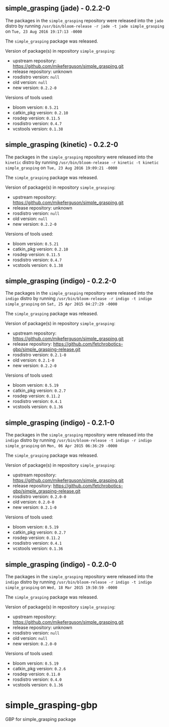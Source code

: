 ## simple_grasping (jade) - 0.2.2-0

The packages in the `simple_grasping` repository were released into the `jade` distro by running `/usr/bin/bloom-release -r jade -t jade simple_grasping` on `Tue, 23 Aug 2016 19:17:13 -0000`

The `simple_grasping` package was released.

Version of package(s) in repository `simple_grasping`:

- upstream repository: https://github.com/mikeferguson/simple_grasping.git
- release repository: unknown
- rosdistro version: `null`
- old version: `null`
- new version: `0.2.2-0`

Versions of tools used:

- bloom version: `0.5.21`
- catkin_pkg version: `0.2.10`
- rosdep version: `0.11.5`
- rosdistro version: `0.4.7`
- vcstools version: `0.1.38`


## simple_grasping (kinetic) - 0.2.2-0

The packages in the `simple_grasping` repository were released into the `kinetic` distro by running `/usr/bin/bloom-release -r kinetic -t kinetic simple_grasping` on `Tue, 23 Aug 2016 19:09:21 -0000`

The `simple_grasping` package was released.

Version of package(s) in repository `simple_grasping`:

- upstream repository: https://github.com/mikeferguson/simple_grasping.git
- release repository: unknown
- rosdistro version: `null`
- old version: `null`
- new version: `0.2.2-0`

Versions of tools used:

- bloom version: `0.5.21`
- catkin_pkg version: `0.2.10`
- rosdep version: `0.11.5`
- rosdistro version: `0.4.7`
- vcstools version: `0.1.38`


## simple_grasping (indigo) - 0.2.2-0

The packages in the `simple_grasping` repository were released into the `indigo` distro by running `/usr/bin/bloom-release -r indigo -t indigo simple_grasping` on `Sat, 25 Apr 2015 04:27:29 -0000`

The `simple_grasping` package was released.

Version of package(s) in repository `simple_grasping`:
- upstream repository: https://github.com/mikeferguson/simple_grasping.git
- release repository: https://github.com/fetchrobotics-gbp/simple_grasping-release.git
- rosdistro version: `0.2.1-0`
- old version: `0.2.1-0`
- new version: `0.2.2-0`

Versions of tools used:
- bloom version: `0.5.19`
- catkin_pkg version: `0.2.7`
- rosdep version: `0.11.2`
- rosdistro version: `0.4.1`
- vcstools version: `0.1.36`


## simple_grasping (indigo) - 0.2.1-0

The packages in the `simple_grasping` repository were released into the `indigo` distro by running `/usr/bin/bloom-release -t indigo -r indigo simple_grasping` on `Mon, 06 Apr 2015 06:36:29 -0000`

The `simple_grasping` package was released.

Version of package(s) in repository `simple_grasping`:
- upstream repository: https://github.com/mikeferguson/simple_grasping.git
- release repository: https://github.com/fetchrobotics-gbp/simple_grasping-release.git
- rosdistro version: `0.2.0-0`
- old version: `0.2.0-0`
- new version: `0.2.1-0`

Versions of tools used:
- bloom version: `0.5.19`
- catkin_pkg version: `0.2.7`
- rosdep version: `0.11.2`
- rosdistro version: `0.4.1`
- vcstools version: `0.1.36`


## simple_grasping (indigo) - 0.2.0-0

The packages in the `simple_grasping` repository were released into the `indigo` distro by running `/usr/bin/bloom-release -r indigo -t indigo simple_grasping` on `Wed, 18 Mar 2015 19:50:59 -0000`

The `simple_grasping` package was released.

Version of package(s) in repository `simple_grasping`:
- upstream repository: https://github.com/mikeferguson/simple_grasping.git
- release repository: unknown
- rosdistro version: `null`
- old version: `null`
- new version: `0.2.0-0`

Versions of tools used:
- bloom version: `0.5.19`
- catkin_pkg version: `0.2.6`
- rosdep version: `0.11.0`
- rosdistro version: `0.4.0`
- vcstools version: `0.1.36`


# simple_grasping-gbp
GBP for simple_grasping package
